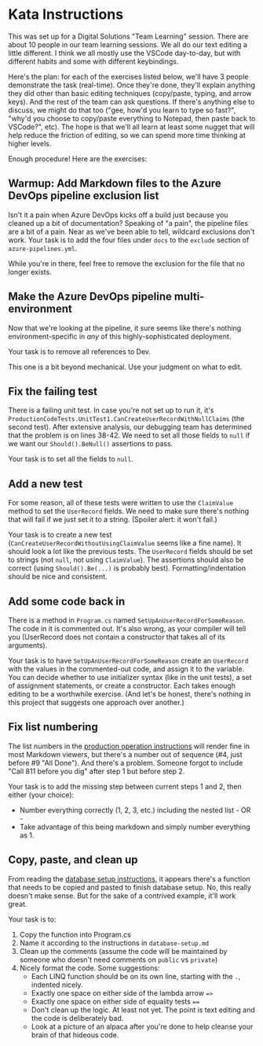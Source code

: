 # Kata Instructions

This was set up for a Digital Solutions "Team Learning" session.  There are about 10 people in our team learning sessions.  We all do our text editing a little different.  I think we all mostly use the VSCode day-to-day, but with different habits and some with different keybindings.

Here's the plan:  for each of the exercises listed below, we'll have 3 people demonstrate the task (real-time).  Once they're done, they'll explain anything they did other than basic editing techniques (copy/paste, typing, and arrow keys).  And the rest of the team can ask questions.  If there's anything else to discuss, we might do that too ("gee, how'd you learn to type so fast?", "why'd you choose to copy/paste everything to Notepad, then paste back to VSCode?", etc).  The hope is that we'll all learn at least some nugget that will help reduce the friction of editing, so we can spend more time thinking at higher levels.

Enough procedure!  Here are the exercises:

## Warmup:  Add Markdown files to the Azure DevOps pipeline exclusion list

Isn't it a pain when Azure DevOps kicks off a build just because you cleaned up a bit of documentation?  Speaking of "a pain", the pipeline files are a bit of a pain.  Near as we've been able to tell, wildcard exclusions don't work.  Your task is to add the four files under `docs` to the `exclude` section of `azure-pipelines.yml`.

While you're in there, feel free to remove the exclusion for the file that no longer exists.

## Make the Azure DevOps pipeline multi-environment

Now that we're looking at the pipeline, it sure seems like there's nothing environment-specific in *any* of this highly-sophisticated deployment.  

Your task is to remove all references to Dev.

This one is a bit beyond mechanical.  Use your judgment on what to edit.

## Fix the failing test

There is a failing unit test.  In case you're not set up to run it, it's `ProductionCodeTests.UnitTest1.CanCreateUserRecordWithNullClaims` (the second test).  After extensive analysis, our debugging team has determined that the problem is on lines 38-42.  We need to set all those fields to `null` if we want our `Should().BeNull()` assertions to pass.  

Your task is to set all the fields to `null`.

## Add a new test

For some reason, all of these tests were written to use the `ClaimValue` method to set the `UserRecord` fields.  We need to make sure there's nothing that will fail if we just set it to a string.  (Spoiler alert:  it won't fail.)

Your task is to create a new test (`CanCreateUserRecordWithoutUsingClaimValue` seems like a fine name).  It should look a lot like the previous tests.  The `UserRecord` fields should be set to strings (not `null`, not using `ClaimValue`).  The assertions should also be correct (using `Should().Be(...)` is probably best).  Formatting/indentation should be nice and consistent.

## Add some code back in

There is a method in `Program.cs` named `SetUpAnUserRecordForSomeReason`.  The code in it is commented out.  It's also wrong, as your compiler will tell you (UserRecord does not contain a constructor that takes all of its arguments).  

Your task is to have `SetUpAnUserRecordForSomeReason` create an `UserRecord` with the values in the commented-out code, and assign it to the variable.  You can decide whether to use initializer syntax (like in the unit tests), a set of assignment statements, or create a constructor.  Each takes enough editing to be a worthwhile exercise.  (And let's be honest, there's nothing in this project that suggests one approach over another.)

## Fix list numbering

The list numbers in the [production operation instructions](docs/production-operation.md) will render fine in most Markdown viewers, but there's a number out of sequence (#4, just before #9 "All Done").  And there's a problem.  Someone forgot to include "Call 811 before you dig" after step 1 but before step 2.

Your task is to add the missing step between current steps 1 and 2, then either (your choice):

* Number everything correctly (1, 2, 3, etc.) including the nested list - OR -
* Take advantage of this being markdown and simply number everything as 1.

## Copy, paste, and clean up

From reading the [database setup instructions](docs/database-setup.md), it appears there's a function that needs to be copied and pasted to finish database setup.  No, this really doesn't make sense.  But for the sake of a contrived example, it'll work great.

Your task is to:

1. Copy the function into Program.cs
2. Name it according to the instructions in `database-setup.md`
3. Clean up the comments (assume the code will be maintained by someone who doesn't need comments on `public` vs `private`)
4. Nicely format the code.  Some suggestions:
   * Each LINQ function should be on its own line, starting with the `.`, indented nicely.
   * Exactly one space on either side of the lambda arrow `=>`
   * Exactly one space on either side of equality tests `==`
   * Don't clean up the logic.  At least not yet.  The point is text editing and the code is deliberately bad.
   * Look at a picture of an alpaca after you're done to help cleanse your brain of that hideous code.
